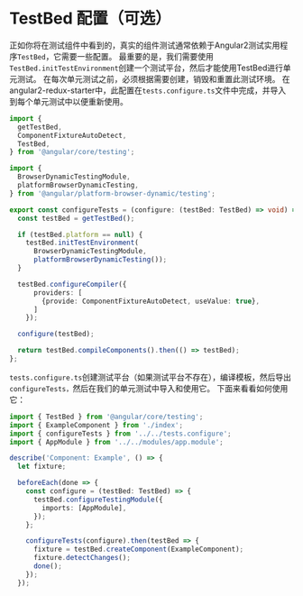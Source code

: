 # TestBed 配置（可选）

正如你将在测试组件中看到的，真实的组件测试通常依赖于Angular2测试实用程序`TestBed`，它需要一些配置。 最重要的是，我们需要使用`TestBed.initTestEnvironment`创建一个测试平台，然后才能使用TestBed进行单元测试。 在每次单元测试之前，必须根据需要创建，销毁和重置此测试环境。
在angular2-redux-starter中，此配置在`tests.configure.ts`文件中完成，并导入到每个单元测试中以便重新使用。

```typescript
import {
  getTestBed,
  ComponentFixtureAutoDetect,
  TestBed,
} from '@angular/core/testing';

import {
  BrowserDynamicTestingModule,
  platformBrowserDynamicTesting,
} from '@angular/platform-browser-dynamic/testing';

export const configureTests = (configure: (testBed: TestBed) => void) => {
  const testBed = getTestBed();

  if (testBed.platform == null) {
    testBed.initTestEnvironment(
      BrowserDynamicTestingModule,
      platformBrowserDynamicTesting());
  }

  testBed.configureCompiler({
      providers: [
        {provide: ComponentFixtureAutoDetect, useValue: true},
      ]
    });

  configure(testBed);

  return testBed.compileComponents().then(() => testBed);
};
```

`tests.configure.ts`创建测试平台（如果测试平台不存在），编译模板，然后导出`configureTests，`然后在我们的单元测试中导入和使用它。
下面来看看如何使用它：

```typescript
import { TestBed } from '@angular/core/testing';
import { ExampleComponent } from './index';
import { configureTests } from '../../tests.configure';
import { AppModule } from '../../modules/app.module';

describe('Component: Example', () => {
  let fixture;

  beforeEach(done => {
    const configure = (testBed: TestBed) => {
      testBed.configureTestingModule({
        imports: [AppModule],
      });
    };

    configureTests(configure).then(testBed => {
      fixture = testBed.createComponent(ExampleComponent);
      fixture.detectChanges();
      done();
    });
  });
```
